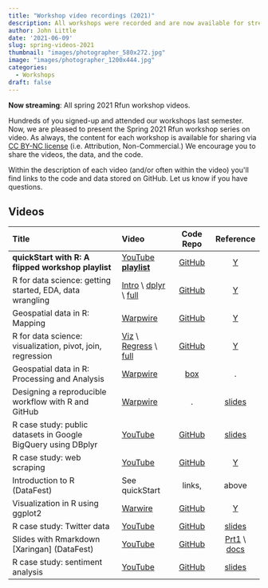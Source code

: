 ```yaml
---
title: "Workshop video recordings (2021)"
description: All workshops were recorded and are now available for streaming
author: John Little
date: '2021-06-09'
slug: spring-videos-2021
thumbnail: "images/photographer_580x272.jpg"
image: "images/photographer_1200x444.jpg"
categories:
  - Workshops
draft: false
---
```


**Now streaming**: All spring 2021 Rfun workshop videos.  

Hundreds of you signed-up and attended our workshops last semester.  Now, we are pleased to present the Spring 2021 Rfun workshop series on video.  As always, the content for each workshop is available for sharing via [CC BY-NC license](https://creativecommons.org/licenses/by-nc/4.0/) (i.e. Attribution, Non-Commercial.)  We encourage you to share the videos, the data, and the code.  

Within the description of each video (and/or often within the video) you'll find links to the code and data stored on GitHub.  Let us know if you have questions.

## Videos

**Title** | **Video** | **Code Repo** | **Reference**
:--- |:--- |:---:|:---:
**quickStart with R: A flipped workshop playlist** | [YouTube **playlist**](https://youtube.com/playlist?list=PLIUcX1JrVUNWBUl4Cwu8psxxDVZCvrJHk) | [GitHub](https://github.com/libjohn/rfun_flipped) | [Y](/portfolio/r_flipped/) 
R for data science: getting started, EDA, data wrangling      | [Intro](https://www.youtube.com/watch?v=Wmozk2qEsL0&list=PLIUcX1JrVUNWBUl4Cwu8psxxDVZCvrJHk&index=1&t=10s) \ [dplyr](https://www.youtube.com/watch?v=PGSXf-NMWVg&list=PLIUcX1JrVUNWBUl4Cwu8psxxDVZCvrJHk&index=3&t=7s) \ [full](https://www.youtube.com/watch?v=dOrmDtmyEyo&list=PLIUcX1JrVUNWBUl4Cwu8psxxDVZCvrJHk&index=14&t=3s) | [GitHub](https://github.com/libjohn/rfun_flipped) | [Y](/portfolio/r_flipped/) 
Geospatial data in R: Mapping                                 | [Warpwire](https://warpwire.duke.edu/w/JZ8EAA/) | [GitHub](https://github.com/engine143/map-spring2020) | [Y](https://map-rfun.library.duke.edu/) 
R for data science: visualization, pivot, join, regression    |  [Viz](https://www.youtube.com/watch?v=TIJzx5eQbgk) \ [Regress](https://youtu.be/Wmozk2qEsL0?t=1182) \ [full](https://youtu.be/M6NY8Z0JQsc) | [GitHub](https://github.com/libjohn/rfun_flipped) | [Y](/portfolio/r_flipped/) 
Geospatial data in R: Processing and Analysis                 | [Warpwire](https://warpwire.duke.edu/w/cUoFAA/) | [box](https://duke.box.com/v/r-geospatial-spring2021) | .
Designing a reproducible workflow with R and GitHub           | [Warpwire](https://warpwire.duke.edu/w/t0oFAA/) | . | [slides](https://docs.google.com/presentation/d/1FJlC01xATiOfPmUxURHtMI6IUY1Sr7aMIQ0J4F2YJHU/edit#slide=id.p)  
R case study: public datasets in Google BigQuery using DBplyr | [YouTube](https://youtu.be/6j27h_17C1Q) | [GitHub](https://github.com/libjohn/casestudy_bigquery_dbplyr) | [slides](https://github.com/libjohn/casestudy_bigquery_dbplyr/tree/master/slides) 
R case study: web scraping                                    | [YouTube](https://youtu.be/8ISc8V9GDAg) | [GitHub](https://github.com/libjohn/workshop_webscraping) | [Y](/portfolio/scraping_workshop/) 
Introduction to R (DataFest)                                  | See quickStart | links,  | above 
Visualization in R using ggplot2                              | [Warwire](https://warpwire.duke.edu/w/v4gFAA/) | [GitHub](https://github.com/amzoss/ggplot2-workshop) | [Y](https://rfun.library.duke.edu/portfolio/ggplot_workshop/)
R case study: Twitter data                                    | [YouTube](https://youtu.be/v7xmPnclDok) | [GitHub](https://github.com/libjohn/workshop_twitter_analysis) | [slides](https://github.com/libjohn/workshop_twitter_analysis/tree/main/slides)
Slides with Rmarkdown \[Xaringan\] (DataFest)                 | [YouTube](https://youtu.be/3n9nASHg9gc) | [GitHub](https://github.com/libjohn/workshop_slides_markdown_xaringan/) | [Prt1](https://github.com/libjohn/workshop_slides_markdown_xaringan/blob/master/01_get_started_xaringan_files.pdf) \ [docs](https://github.com/libjohn/workshop_slides_markdown_xaringan/blob/master/99_documentation_links.pdf) 
R case study: sentiment analysis                              | [YouTube](https://youtu.be/P5ihIzoZivc) | [GitHub](https://github.com/libjohn/workshop_textmining) | [slides](https://github.com/libjohn/workshop_textmining/blob/main/slides/Sentiment%20Analysis.pdf) 


